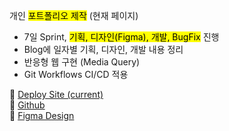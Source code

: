 <!-- prettier-ignore -->
개인 <mark>포트폴리오 제작</mark> (현재 페이지)

-   7일 Sprint, <mark>기획, 디자인(Figma), 개발, BugFix</mark> 진행
-   Blog에 일자별 기획, 디자인, 개발 내용 정리
-   반응형 웹 구현 (Media Query)
-   Git Workflows CI/CD 적용

🙂 [Deploy Site (current)](https://da-in.github.io/portfolio/)  
🔗 [Github](https://github.com/da-in/portfolio)  
🎨 [Figma Design](https://www.figma.com/file/YvNRIQcmVTfUJaFiffhHcR/Dain-Portfolio?node-id=0%3A1)
